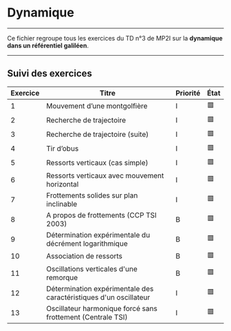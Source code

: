 # Dynamique

---

Ce fichier regroupe tous les exercices du TD n°3 de MP2I sur la **dynamique dans un référentiel galiléen**.

---

## Suivi des exercices

| Exercice | Titre                                                                | Priorité | État |
|----------|----------------------------------------------------------------------|----------|------|
| 1        | Mouvement d’une montgolfière                                         | I        | 🟥   |
| 2        | Recherche de trajectoire                                             | I        | 🟥   |
| 3        | Recherche de trajectoire (suite)                                     | I        | 🟥   |
| 4        | Tir d’obus                                                           | I        | 🟥   |
| 5        | Ressorts verticaux (cas simple)                                      | I        | 🟥   |
| 6        | Ressorts verticaux avec mouvement horizontal                         | I        | 🟥   |
| 7        | Frottements solides sur plan inclinable                              | I        | 🟥   |
| 8        | A propos de frottements (CCP TSI 2003)                               | B        | 🟥   |
| 9        | Détermination expérimentale du décrément logarithmique              | B        | 🟥   |
| 10       | Association de ressorts                                              | B        | 🟥   |
| 11       | Oscillations verticales d'une remorque                               | B        | 🟥   |
| 12       | Détermination expérimentale des caractéristiques d'un oscillateur    | I        | 🟥   |
| 13       | Oscillateur harmonique forcé sans frottement (Centrale TSI)          | I        | 🟥   |
